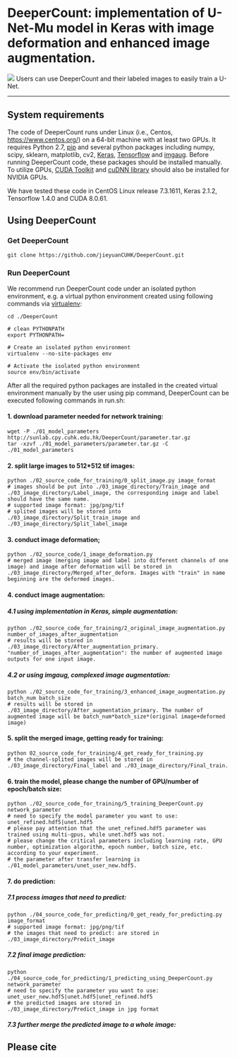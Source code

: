 # DeeperCount: implementation of U-Net-Mu model in Keras with image deformation and enhanced image augmentation.
![](https://github.com/jieyuanCUHK/DeeperCount/blob/master/Logo.jpg)
Users can use DeeperCount and their labeled images to easily train a U-Net.

---
## System requirements

The code of DeeperCount runs under Linux (i.e., Centos, https://www.centos.org/) on a 64-bit machine with at least two GPUs. It requires Python 2.7, [pip](https://bootstrap.pypa.io/get-pip.py) and several python packages including numpy, scipy, sklearn, matplotlib, cv2, [Keras](https://github.com/keras-team/keras), [Tensorflow](https://github.com/tensorflow/tensorflow) and [imgaug](https://github.com/aleju/imgaug). Before running DeeperCount code, these packages should be installed manually. To utilize GPUs, [CUDA Toolkit](https://developer.nvidia.com/cuda-downloads) and [cuDNN library](https://developer.nvidia.com/cudnn) should also be installed for NVIDIA GPUs.

We have tested these code in CentOS Linux release 7.3.1611, Keras 2.1.2, Tensorflow 1.4.0 and CUDA 8.0.61.

## Using DeeperCount

### Get DeeperCount
```console
git clone https://github.com/jieyuanCUHK/DeeperCount.git
```

### Run DeeperCount

We recommend run DeeperCount code under an isolated python environment, e.g. a virtual python environment created using following commands via [virtualenv](https://virtualenv.pypa.io/en/stable/):

```console
cd ./DeeperCount

# clean PYTHONPATH
export PYTHONPATH=

# Create an isolated python environment
virtualenv --no-site-packages env

# Activate the isolated python environment
source env/bin/activate
```

After all the required python packages are installed in the created virtual environment manually by the user using pip command, DeeperCount can be executed following commands in run.sh:

#### 1. download parameter needed for network training:
```console
wget -P ./01_model_parameters http://sunlab.cpy.cuhk.edu.hk/DeeperCount/parameter.tar.gz
tar -xzvf ./01_model_parameters/parameter.tar.gz -C ./01_model_parameters
```

#### 2. split large images to 512*512 tif images:
```console
python ./02_source_code_for_training/0_split_image.py image_format
# images should be put into ./03_image_directory/Train_image and ./03_image_directory/Label_image, the corresponding image and label should have the same name.
# supported image format: jpg/png/tif
# splited images will be stored into ./03_image_directory/Split_train_image and ./03_image_directory/Split_label_image
```

#### 3. conduct image deformation;
```console
python ./02_source_code/1_image_deformation.py
# merged image (merging image and label into different channels of one image) and image after deformation will be stored in ./03_image_directory/Merged_after_deform. Images with "train" in name beginning are the deformed images.
```

#### 4. conduct image augmentation:

##### 4.1 using implementation in Keras, simple augmentation:
```console
python ./02_source_code_for_training/2_original_image_augmentation.py number_of_images_after_augmentation
# results will be stored in ./03_image_directory/After_augmentation_primary. "number_of_images_after_augmentation": the number of augmented image outputs for one input image. 
```

##### 4.2 or using imgaug, complexed image augmentation:
```console
python ./02_source_code_for_training/3_enhanced_image_augmentation.py batch_num batch_size
# results will be stored in ./03_image_directory/After_augmentation_primary. The number of augmented image will be batch_num*batch_size*(original image+deformed image)
```
#### 5. split the merged image, getting ready for training:
```console
python 02_source_code_for_training/4_get_ready_for_training.py 
# the channel-splited images will be stored in ./03_image_directory/Final_label and ./03_image_directory/Final_train.
```

#### 6. train the model, please change the number of GPU/number of epoch/batch size:
```console
python ./02_source_code_for_training/5_training_DeeperCount.py network_parameter  
# need to specify the model parameter you want to use: unet_refined.hdf5|unet.hdf5
# please pay attention that the unet_refined.hdf5 parameter was trained using multi-gpus, while unet.hdf5 was not. 
# please change the critical parameters including learning rate, GPU number, optimization algorithm, epoch number, batch size, etc. according to your experiment.
# the parameter after transfer learning is ./01_model_parameters/unet_user_new.hdf5.
```

#### 7. do prediction:

##### 7.1 process images that need to predict:
```console
python ./04_source_code_for_predicting/0_get_ready_for_predicting.py image_format
# supported image format: jpg/png/tif
# the images that need to predict: are stored in ./03_image_directory/Predict_image
```

##### 7.2 final image prediction:
```console
python ./04_source_code_for_predicting/1_predicting_using_DeeperCount.py network_parameter
# need to specify the parameter you want to use: unet_user_new.hdf5|unet.hdf5|unet_refined.hdf5
# the predicted images are stored in ./03_image_directory/Predict_image in jpg format 
```
##### 7.3 further merge the predicted image to a whole image:

## Please cite
